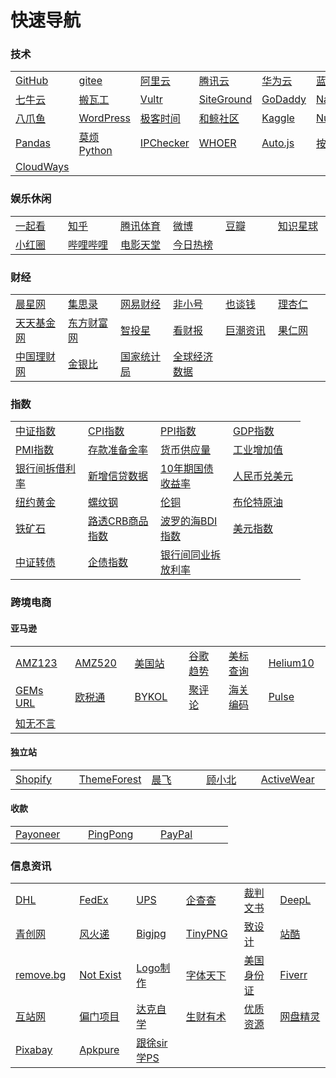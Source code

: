 # 快速导航

<!-- toc -->

### 技术

<table>
    <!-- <caption style="font-weight: bold;">纯CSS table表格 thead固定 tbody滚动</caption> -->
    <tr>
        <td width= "100"><a title="GitHub: Where the world builds software" href="https://github.com/" target="_blank">GitHub</a></td>
        <td width= "100"><a title="Software Development and Collaboration Platform" href="https://gitee.com/" target="_blank">gitee</a></td>
        <td width= "100"><a title="阿里云" href="http://aliyun.com/" target="_blank">阿里云</a></td>
        <td width= "100"><a title="腾讯云" href="https://cloud.tencent.com/" target="_blank">腾讯云</a></td>
        <td width= "100"><a title="华为云" href="https://www.huaweicloud.com/" target="_blank">华为云</a></td>
        <td width= "100"><a title="蓝奏云" href="https://www.lanzous.com/" target="_blank">蓝奏云</a></td>
    </tr>
    <tr>
        <td width= "100"><a title="七牛云" href="https://www.qiniu.com/" target="_blank">七牛云</a></td>
        <td width= "100"><a title="Mass VPS hosting on Enterprise equipment" href="https://bwh88.net/" target="_blank">搬瓦工</a></td>
        <td width= "100"><a title="Cloud Servers and Cloud Hosting" href="https://www.vultr.com/" target="_blank">Vultr</a></td>
        <td width= "100"><a title="Web Hosting Services Crafted with Care" href="https://www.siteground.com/" target="_blank">SiteGround</a></td>
        <td width= "100"><a title="GoDaddy" href="https://sg.godaddy.com/" target="_blank">GoDaddy</a></td>
        <td width= "100"><a title="Buy domain name - Cheap domain names from $1.37" href="https://www.namecheap.com/" target="_blank">Namecheap</a></td>
    </tr>
    <tr>
        <td width= "100"><a title="八爪鱼" href="https://www.bazhuayu.com/" target="_blank">八爪鱼</a></td>
        <td width= "100"><a title="WordPress" href="https://wordpress.org/" target="_blank">WordPress</a></td>
        <td width= "100"><a title="极客时间" href="https://time.geekbang.org/" target="_blank">极客时间</a></td>
        <td width= "100"><a title="和鲸社区" href="https://www.kesci.com/" target="_blank">和鲸社区</a></td>
        <td width= "100"><a title="Kaggle" href="https://www.kaggle.com/" target="_blank">Kaggle</a></td>
        <td width= "100"><a title="Numpy" href="https://www.numpy.org.cn/" target="_blank">Numpy</a></td>
    </tr>
    <tr>
        <td width= "100"><a title="Pandas" href="https://www.pypandas.cn/" target="_blank">Pandas</a></td>
        <td width= "100"><a title="莫烦Python" href="https://mofanpy.com/" target="_blank">莫烦Python</a></td>
        <td width= "100"><a title="IPChecker" href="https://www.vps234.com/ipchecker/" target="_blank">IPChecker</a></td>
        <td width= "100"><a title="检查您自己的IP地址和DNS地址" href="https://whoer.net/zh" target="_blank">WHOER</a></td>
        <td width= "100"><a title="Auto.js" href="https://www.autojs.org/" target="_blank">Auto.js</a></td>
        <td width= "100"><a title="按键精灵" href="http://www.anjian.com/" target="_blank">按键精灵</a></td>
    </tr>
    <tr>
        <td width= "100"><a title="CloudWays" href="http://cloudways.com/" target="_blank">CloudWays</a></td>
    </tr>
</table>



### 娱乐休闲

<table>
    <tr>
        <td width= "100"><a title="一起看" href="https://www.huya.com/g/2135" target="_blank">一起看</a></td>
        <td width= "100"><a title="知乎" href="https://www.zhihu.com/" target="_blank">知乎</a></td>
        <td width= "100"><a title="腾讯体育" href="https://sports.qq.com/nba/" target="_blank">腾讯体育</a></td>
        <td width= "100"><a title="微博" href="https://www.weibo.com/login.php" target="_blank">微博</a></td>
        <td width= "100"><a title="豆瓣" href="https://www.douban.com/" target="_blank">豆瓣</a></td>
        <td width= "100"><a title="知识星球" href="https://zsxq.com/" target="_blank">知识星球</a></td>
    </tr>
    <tr>
        <td width= "100"><a title="小红圈" href="https://www.red-ring.cn/group/14586" target="_blank">小红圈</a></td>
        <td width= "100"><a title="哔哩哔哩" href="https://www.bilibili.com/" target="_blank">哔哩哔哩</a></td>
        <td width= "100"><a title="电影天堂" href="https://www.dytt8.net/index.htm" target="_blank">电影天堂</a></td>
        <td width= "100"><a title="今日热榜" href="https://tophub.today/" target="_blank">今日热榜</a></td>
    </tr>    
</table>

### 财经

<table>
    <tr>
        <td width= "100"><a title="晨星网" href="http://cn.morningstar.com/main/default.aspx" target="_blank">晨星网</a></td>
        <td width= "100"><a title="中国专业的低风险投资工具型社区" href="https://www.jisilu.cn/" target="_blank">集思录</a></td>
        <td width= "100"><a title="网易财经" href="https://money.163.com/" target="_blank">网易财经</a></td>
        <td width= "100"><a title="比特币行情价格" href="https://www.feixiaohao.com/" target="_blank">非小号</a></td>
        <td width= "100"><a title="也谈钱" href="https://yetanqian.gitee.io/fire-guide/#/xingqiu1787/" target="_blank">也谈钱</a></td>
        <td width= "100"><a title="指数基金估值查询" href="https://www.lixinger.com/" target="_blank">理杏仁</a></td>
    </tr> 
    <tr>
        <td width= "100"><a title="天天基金网" href="http://fund.eastmoney.com/" target="_blank">天天基金网</a></td>
        <td width= "100"><a title="东方财富网" href="http://data.eastmoney.com/" target="_blank">东方财富网</a></td>
        <td width= "100"><a title="DIY定投策略" href="http://www.zhitouxing.com/" target="_blank">智投星</a></td>
        <td width= "100"><a title="看财报" href="https://www.kancaibao.com/" target="_blank">看财报</a></td>
        <td width= "100"><a title="中国证监会指定的信息披露网站" href="http://www.cninfo.com.cn/new/index" target="_blank">巨潮资讯</a></td>
        <td width= "100"><a title="适合入门级的量化投资者" href="https://guorn.com/" target="_blank">果仁网</a></td>
    </tr>
    <tr>        
        <td width= "100"><a title="银行理财产品查询" href="https://www.chinawealth.com.cn/zzlc/index.shtml" target="_blank">中国理财网</a></td>
        <td width= "100"><a title="金银比" href="https://cn.tradingview.com/symbols/TVC-GOLDSILVER/" target="_blank">金银比</a></td>
        <td width= "100"><a title="国家统计局" href="http://www.stats.gov.cn/" target="_blank">国家统计局</a></td>
        <td width= "100"><a title="全球经济数据" href="http://www.qqjjsj.com/" target="_blank">全球经济数据</a></td>
    </tr>
</table>

### 指数

<table>
    <tr>
        <td width= "100"><a title="中证指数" href="http://www.csindex.com.cn/" target="_blank">中证指数</a></td>
        <td width= "100"><a title="居民消费价格指数" href="http://data.eastmoney.com/cjsj/cpi.html" target="_blank">CPI指数</a></td>
        <td width= "100"><a title="工业品出厂价格指数" href="http://data.eastmoney.com/cjsj/ppi.html" target="_blank">PPI指数</a></td>
        <td width= "100"><a title="国内生产总值" href="http://data.eastmoney.com/cjsj/gdp.html" target="_blank">GDP指数</a></td>
    </tr>
    <tr>
        <td width= "100"><a title="采购经理人指数" href="http://data.eastmoney.com/cjsj/pmi.html" target="_blank">PMI指数</a></td>
        <td width= "100"><a title="存款准备金率" href="http://data.eastmoney.com/cjsj/ckzbj.html" target="_blank">存款准备金率</a></td>
        <td width= "100"><a title="货币供应量（M1.M2.M0" href="http://data.eastmoney.com/cjsj/hbgyl.html" target="_blank">货币供应量</a></td>
        <td width= "100"><a title="工业增加值" href="http://data.eastmoney.com/cjsj/gyzjz.html" target="_blank">工业增加值</a></td>
    </tr>
    <tr>
        <td width= "100"><a title="银行间拆借利率（Shibor）" href="http://data.eastmoney.com/shibor/default.html" target="_blank">银行间拆借利率</a></td>
        <td width= "100"><a title="新增信贷数据" href="http://data.eastmoney.com/cjsj/xzxd.html" target="_blank">新增信贷数据</a></td>
        <td width= "100"><a title="中国10年期国债收益率" href="https://cn.investing.com/rates-bonds/china-10-year-bond-yield" target="_blank">10年期国债收益率</a></td>
        <td width= "100"><a title="人民币兑美元" href="https://finance.sina.com.cn/money/forex/hq/CNYUSD.shtml" target="_blank">人民币兑美元</a></td>
    </tr>
    <tr>
        <td width= "100"><a title="纽约黄金" href="https://finance.sina.com.cn/futures/quotes/GC.shtml" target="_blank">纽约黄金</a></td>
        <td width= "100"><a title="螺纹钢" href="https://finance.sina.com.cn/futures/quotes/RB2005.shtml" target="_blank">螺纹钢</a></td>
        <td width= "100"><a title="伦铜" href="https://finance.sina.com.cn/futures/quotes/CAD.shtml" target="_blank">伦铜</a></td>
        <td width= "100"><a title="布伦特原油" href="https://finance.sina.com.cn/futures/quotes/OIL.shtml" target="_blank">布伦特原油</a></td>
    </tr>
    <tr>
        <td width= "100"><a title="铁矿石" href="https://finance.sina.com.cn/futures/quotes/I2005.shtml" target="_blank">铁矿石</a></td>
        <td width= "100"><a title="路透CRB商品指数" href="http://quote.eastmoney.com/gb/zsCRB.html" target="_blank">路透CRB商品指数</a></td>
        <td width= "100"><a title="波罗的海BDI指数" href="http://quote.eastmoney.com/gb/zsBDI.html" target="_blank">波罗的海BDI指数</a></td>
        <td width= "100"><a title="美元指数" href="https://finance.sina.com.cn/money/forex/hq/DINIW.shtml" target="_blank">美元指数</a></td>
    </tr>
    <tr>
        <td width= "100"><a title="中证转债" href="http://quote.eastmoney.com/zs000832.html?from=360" target="_blank">中证转债</a></td>
        <td width= "100"><a title="企债指数" href="http://quote.eastmoney.com/zs000013.html" target="_blank">企债指数</a></td>
        <td width= "100"><a title="上海银行间同业拆放利率" href="http://www.shibor.org/" target="_blank">银行间同业拆放利率</a></td>
    </tr>
</table>

### 跨境电商

#### 亚马逊
<table>
    <tr>
        <td width= "100"><a title="AMZ123" href="https://www.amz123.com/" target="_blank">AMZ123</a></td>
        <td width= "100"><a title="AMZ520" href="https://www.amz520.com/" target="_blank">AMZ520</a></td>
        <td width= "100"><a title="美国站" href="https://www.amazon.com/" target="_blank">美国站</a></td>
        <td width= "100"><a title="谷歌趋势" href="https://trends.google.com/trends/?geo=US" target="_blank">谷歌趋势</a></td>
        <td width= "100"><a title="美标查询" href="https://www.trademarks411.com/" target="_blank">美标查询</a></td>
        <td width= "100"><a title="Helium10" href="https://www.helium10.com/" target="_blank">Helium10</a></td>
    </tr>
    <tr>
        <td width= "100"><a title="GEMs URL" href="https://www.helium10.com/gems/" target="_blank">GEMs URL</a></td>
        <td width= "100"><a title="欧税通" href="https://www.evatmaster.com/en/home" target="_blank">欧税通</a></td>
        <td width= "100"><a title="BYKOL" href="https://www.bykol.com/" target="_blank">BYKOL</a></td>
        <td width= "100"><a title="聚评论" href="https://www.jupinglun.com/" target="_blank">聚评论</a></td>
        <td width= "100"><a title="海关编码" href="https://www.hsbianma.com/" target="_blank">海关编码</a></td>
        <td width= "100"><a title="Marketplace Pulse" href="https://www.marketplacepulse.com/" target="_blank">Pulse</a></td>
    </tr>
    <tr>
        <td width= "100"><a title="知无不言" href="https://www.wearesellers.com/" target="_blank">知无不言</a></td>
    </tr>
</table>

#### 独立站

<table>
    <tr>
        <td width= "100"><a title="Shopify" href="https://www.shopify.com/" target="_blank">Shopify</a></td>
        <td width= "100"><a title="ThemeForest" href="https://themeforest.net/" target="_blank">ThemeForest</a></td>
        <td width= "100"><a title="晨飞" href="https://chenfeiblog.com/" target="_blank">晨飞</a></td>
        <td width= "100"><a title="顾小北" href="http://www.guxiaobei.com/" target="_blank">顾小北</a></td>
        <td width= "100"><a title="ActiveWear" href="https://www.activewear1.com/" target="_blank">ActiveWear</a></td>    
    </tr>
</table>

#### 收款
<table>
    <tr>
        <td width= "100"><a title="Payoneer" href="https://www.payoneer.com/" target="_blank">Payoneer</a></td>
        <td width= "100"><a title="PingPong" href="https://us.pingpongx.com/pns/login.htm" target="_blank">PingPong</a></td>
        <td width= "100"><a title="PayPal" href="https://www.paypal.com/us/home" target="_blank">PayPal</a></td>
    </tr>
</table>

### 信息资讯

<table>
    <tr>
        <td width= "100"><a title="DHL" href="https://www.dhl.com/cn-zh/home.html" target="_blank">DHL</a></td>
        <td width= "100"><a title="FedEx" href="https://www.fedex.com/zh-cn/home.html" target="_blank">FedEx</a></td>
        <td width= "100"><a title="https://www.ups.com/cn/zh/Home.page" href="" target="_blank">UPS</a></td>
        <td width= "100"><a title="企查查" href="https://www.qcc.com/" target="_blank">企查查</a></td>
        <td width= "100"><a title="中国裁判文书网" href="https://wenshu.court.gov.cn/" target="_blank">裁判文书</a></td>
        <td width= "100"><a title="DeepL" href="https://www.deepl.com/translator" target="_blank">DeepL</a></td>
    </tr>
    <tr>
        <td width= "100"><a title="青创网" href="https://www.17qcc.com/" target="_blank">青创网</a></td>
        <td width= "100"><a title="风火递" href="http://www.fhd001.com/page/home/index.jsp" target="_blank">风火递</a></td>
        <td width= "100"><a title="AI人工智能图片无损放大" href="https://bigjpg.com/" target="_blank">Bigjpg</a></td>
        <td width= "100"><a title="Compress PNG images" href="https://tinypng.com/" target="_blank">TinyPNG</a></td>
        <td width= "100"><a title="致设计" href="https://www.zhisheji.com/" target="_blank">致设计</a></td>
        <td width= "100"><a title="站酷" href="https://www.zcool.com.cn/" target="_blank">站酷</a></td>
    </tr>
    <tr>
        <td width= "100"><a title="Remove Background from Image" href="https://www.remove.bg/" target="_blank">remove.bg</a></td>
        <td width= "100"><a title="This Person Does Not Exist" href="https://thispersondoesnotexist.com/" target="_blank">Not Exist</a></td>
        <td width= "100"><a title="Logo制作" href="http://www.uugai.com/" target="_blank">Logo制作</a></td>
        <td width= "100"><a title="字体天下" href="https://www.fonts.net.cn/" target="_blank">字体天下</a></td>
        <td width= "100"><a title="美国身份证" href="http://www.shenfendaquan.com/" target="_blank">美国身份证</a></td>
        <td width= "100"><a title="Fiverr" href="https://www.fiverr.com/" target="_blank">Fiverr</a></td>
    </tr>
    <tr>
        <td width= "100"><a title="互站网" href="https://www.huzhan.com/" target="_blank">互站网</a></td>
        <td width= "100"><a title="偏门项目" href="https://www.yc717.com/" target="_blank">偏门项目</a></td>
        <td width= "100"><a title="达克自学" href="http://www.591zxw.com/" target="_blank">达克自学</a></td>
        <td width= "100"><a title="生财有术" href="http://search.shengcaiyoushu.com/" target="_blank">生财有术</a></td>
        <td width= "100"><a title="优质资源" href="http://www.52yzzy.com/" target="_blank">优质资源</a></td>
        <td width= "100"><a title="网盘精灵" href="https://mianbaoshu.cc/" target="_blank">网盘精灵</a></td>
    </tr>
    <tr>
        <td width= "100"><a title="Pixabay" href="https://pixabay.com/" target="_blank">Pixabay</a></td>
        <td width= "100"><a title="Apkpure" href="https://apkpure.com/" target="_blank">Apkpure</a></td>
        <td width= "100"><a title="跟徐sir学PS" href="https://study.163.com/course/introduction.htm?courseId=1004469005#/courseDetail?tab=1" target="_blank">跟徐sir学PS</a></td>
    </tr>
</table>



        
